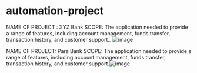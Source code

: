 # automation-project
NAME OF PROJECT : XYZ Bank
SCOPE: The application needed to provide a range of features, including account management, funds transfer,  transaction history,  and customer support..
![image](https://github.com/Albin90jose/automation-project/assets/146909879/3da58d59-8d1c-4614-98e0-fe2fb5ac881f)


NAME OF PROJECT: Para Bank
SCOPE:  The application needed to provide a range of features, including account management, funds transfer,  transaction history,  and customer support.![image](https://github.com/Albin90jose/automation-project/assets/146909879/61d56752-56af-4e41-bf22-b51e5e064365)
